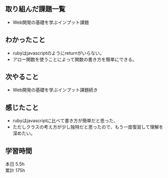 ## 取り組んだ課題一覧
- Web開発の基礎を学ぶインプット課題
## わかったこと
- rubyはjavascriptのようにreturnがいらない。
- アロー関数を使うことによって関数の書き方を簡単にできる。
## 次やること
- Web開発の基礎を学ぶインプット課題続き
## 感じたこと
- rubyはjavascriptに比べて書き方が簡単だと思った、
- ただしクラスの考え方が少し独特だと思ったので、もう一度復習して理解を深めたい。
## 学習時間
本日 5.5h  
累計 175h
